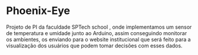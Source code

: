# Phoenix-Eye
Projeto de PI da faculdade SPTech school , onde implementamos um sensor de temperatura e umidade junto ao Arduino, assim conseguindo monitorar os ambientes, os enviando para o website institucional que será feito para a visualização dos usuários que podem tomar decisões com esses dados.
